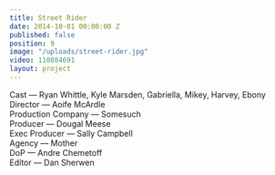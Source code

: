 ```yaml
---
title: Street Rider
date: 2014-10-01 00:00:00 Z
published: false
position: 9
image: "/uploads/street-rider.jpg"
video: 110884691
layout: project
---
```


Cast — Ryan Whittle, Kyle Marsden, Gabriella, Mikey, Harvey, Ebony 
Director — Aoife McArdle  
Production Company — Somesuch  
Producer — Dougal Meese    
Exec Producer — Sally Campbell  
Agency — Mother  
DoP — Andre Chemetoff  
Editor — Dan Sherwen